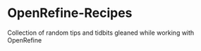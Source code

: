 OpenRefine-Recipes
==================

Collection of random tips and tidbits gleaned while working with OpenRefine
